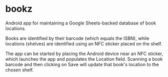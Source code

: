 bookz
=====

Android app for maintaining a Google Sheets-backed database of book locations.

Books are identified by their barcode (which equals the ISBN), while locations (shelves)
are identified using an NFC sticker placed on the shelf.

The app can be started by placing the Android device near an NFC sticker, which launches
the app and populates the Location field. Scanning a book barcode and then clicking on Save
will update that book's location to the chosen shelf.
